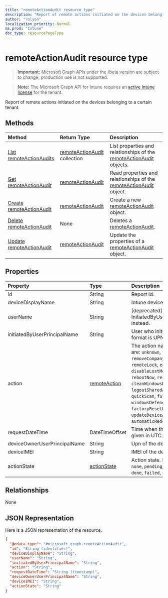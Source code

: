 ```yaml
---
title: "remoteActionAudit resource type"
description: "Report of remote actions initiated on the devices belonging to a certain tenant."
author: "rolyon"
localization_priority: Normal
ms.prod: "Intune"
doc_type: resourcePageType
---
```


# remoteActionAudit resource type

> **Important:** Microsoft Graph APIs under the /beta version are subject to change; production use is not supported.

> **Note:** The Microsoft Graph API for Intune requires an [active Intune license](https://go.microsoft.com/fwlink/?linkid=839381) for the tenant.

Report of remote actions initiated on the devices belonging to a certain tenant.

## Methods
|Method|Return Type|Description|
|:---|:---|:---|
|[List remoteActionAudits](../api/intune-devices-remoteactionaudit-list.md)|[remoteActionAudit](../resources/intune-devices-remoteactionaudit.md) collection|List properties and relationships of the [remoteActionAudit](../resources/intune-devices-remoteactionaudit.md) objects.|
|[Get remoteActionAudit](../api/intune-devices-remoteactionaudit-get.md)|[remoteActionAudit](../resources/intune-devices-remoteactionaudit.md)|Read properties and relationships of the [remoteActionAudit](../resources/intune-devices-remoteactionaudit.md) object.|
|[Create remoteActionAudit](../api/intune-devices-remoteactionaudit-create.md)|[remoteActionAudit](../resources/intune-devices-remoteactionaudit.md)|Create a new [remoteActionAudit](../resources/intune-devices-remoteactionaudit.md) object.|
|[Delete remoteActionAudit](../api/intune-devices-remoteactionaudit-delete.md)|None|Deletes a [remoteActionAudit](../resources/intune-devices-remoteactionaudit.md).|
|[Update remoteActionAudit](../api/intune-devices-remoteactionaudit-update.md)|[remoteActionAudit](../resources/intune-devices-remoteactionaudit.md)|Update the properties of a [remoteActionAudit](../resources/intune-devices-remoteactionaudit.md) object.|

## Properties
|Property|Type|Description|
|:---|:---|:---|
|id|String|Report Id.|
|deviceDisplayName|String|Intune device name.|
|userName|String|\[deprecated\] Please use InitiatedByUserPrincipalName instead.|
|initiatedByUserPrincipalName|String|User who initiated the device action, format is UPN.|
|action|[remoteAction](../resources/intune-devices-remoteaction.md)|The action name. Possible values are: `unknown`, `factoryReset`, `removeCompanyData`, `resetPasscode`, `remoteLock`, `enableLostMode`, `disableLostMode`, `locateDevice`, `rebootNow`, `recoverPasscode`, `cleanWindowsDevice`, `logoutSharedAppleDeviceActiveUser`, `quickScan`, `fullScan`, `windowsDefenderUpdateSignatures`, `factoryResetKeepEnrollmentData`, `updateDeviceAccount`, `automaticRedeployment`, `shutDown`.|
|requestDateTime|DateTimeOffset|Time when the action was issued, given in UTC.|
|deviceOwnerUserPrincipalName|String|Upn of the device owner.|
|deviceIMEI|String|IMEI of the device.|
|actionState|[actionState](../resources/intune-shared-actionstate.md)|Action state. Possible values are: `none`, `pending`, `canceled`, `active`, `done`, `failed`, `notSupported`.|

## Relationships
None

## JSON Representation
Here is a JSON representation of the resource.
<!-- {
  "blockType": "resource",
  "keyProperty": "id",
  "@odata.type": "microsoft.graph.remoteActionAudit"
}
-->
``` json
{
  "@odata.type": "#microsoft.graph.remoteActionAudit",
  "id": "String (identifier)",
  "deviceDisplayName": "String",
  "userName": "String",
  "initiatedByUserPrincipalName": "String",
  "action": "String",
  "requestDateTime": "String (timestamp)",
  "deviceOwnerUserPrincipalName": "String",
  "deviceIMEI": "String",
  "actionState": "String"
}
```




